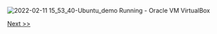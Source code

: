 ![2022-02-11 15_53_40-Ubuntu_demo  Running  - Oracle VM VirtualBox](https://user-images.githubusercontent.com/55657279/153584376-13a6e809-f8f1-4538-87c7-586671350e90.png)

[Next >>](22.md)
